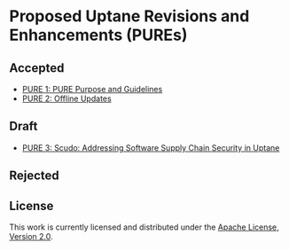 # Proposed Uptane Revisions and Enhancements (PUREs)

## Accepted

* [PURE 1: PURE Purpose and Guidelines](pure1.md)
* [PURE 2: Offline Updates](pure2.md)

## Draft

* [PURE 3: Scudo: Addressing Software Supply Chain Security in Uptane](pure3.md)

## Rejected

## License

This work is currently licensed and distributed under the [Apache License, Version 2.0](LICENSE).
